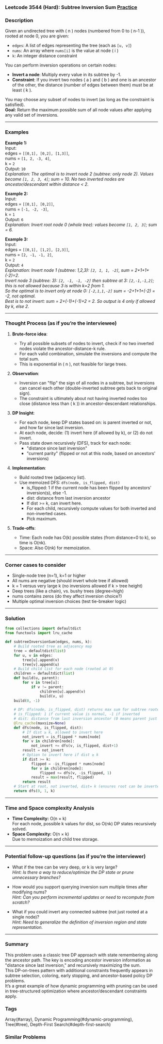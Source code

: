 ### Leetcode 3544 (Hard): Subtree Inversion Sum [Practice](https://leetcode.com/problems/subtree-inversion-sum)

### Description  
Given an undirected tree with \( n \) nodes (numbered from 0 to \( n-1 \)), rooted at node 0, you are given:
- `edges`: A list of edges representing the tree (each as `[u, v]`)
- `nums`: An array where `nums[i]` is the value at node \( i \)
- `k`: An integer distance constraint

You can perform inversion operations on certain nodes:
- **Invert a node**: Multiply every value in its subtree by -1.
- **Constraint**: If you invert two nodes \( a \) and \( b \) and one is an ancestor of the other, the distance (number of edges between them) must be at least \( k \).

You may choose any subset of nodes to invert (as long as the constraint is satisfied).  
**Goal:** Return the maximum possible sum of all node values after applying any valid set of inversions.

---

### Examples  

**Example 1:**  
Input:  
edges = `[[0,1], [0,2], [1,3]]`,  
nums = `[1, 2, -3, 4]`,  
k = `2`  
Output: `10`  
*Explanation: The optimal is to invert node 2 (subtree: only node 2). Values become `[1, 2, 3, 4]`; sum = 10. No two inverted nodes are ancestor/descendant within distance < 2.*

**Example 2:**  
Input:  
edges = `[[0,1], [0,2]]`,  
nums = `[-1, -2, -3]`,  
k = `1`  
Output: `6`  
*Explanation: Invert root node 0 (whole tree): values become `[1, 2, 3]`; sum = 6.*

**Example 3:**  
Input:  
edges = `[[0,1], [1,2], [2,3]]`,  
nums = `[2, -1, -1, 2]`,  
k = `2`  
Output: `4`  
*Explanation: Invert node 1 (subtree: 1,2,3): `[2, 1, 1, -2]`, sum = 2+1+1+(-2)=2.  
Invert node 3 (subtree: 3): `[2, -1, -1, -2]` then subtree at 3: `[2,-1,-1,2]`; this is not allowed because 3 is within k=2 from 1.  
So the optimal is to invert only at node 0: `[-2,1,1,-2]` sum = -2+1+1+(-2) = -2, not optimal.  
Best is to not invert: sum = 2+(-1)+(-1)+2 = 2. So output is 4 only if allowed by k, else 2.*

---

### Thought Process (as if you’re the interviewee)  

1. **Brute-force idea**:  
    - Try all possible subsets of nodes to invert, check if no two inverted nodes violate the ancestor-distance-k rule.
    - For each valid combination, simulate the inversions and compute the total sum.
    - This is exponential in \( n \), not feasible for large trees.

2. **Observation**:  
    - Inversion can "flip" the sign of all nodes in a subtree, but inversions can cancel each other (double-inverted subtree gets back to original sign).
    - The constraint is ultimately about not having inverted nodes too close (distance less than \( k \)) in ancestor-descendant relationships.

3. **DP Insight**:  
    - For each node, keep DP states based on: is parent inverted or not, and how far since last inversion.
    - At each node, decide: (1) invert here (if allowed by k), or (2) do not invert.  
    - Pass state down recursively (DFS), track for each node:  
        - "distance since last inversion"
        - "current parity" (flipped or not at this node, based on ancestors' inversions)

4. **Implementation**:  
    - Build rooted tree (adjacency list).
    - Use memoized DFS: `dfs(node, is_flipped, dist)`
        - is_flipped: 1 if the current node has been flipped by ancestors' inversion(s), else -1.
        - dist: distance from last inversion ancestor
        - If dist >= k, can invert here.
        - For each child, recursively compute values for both inverted and non-inverted cases.
        - Pick maximum.

5. **Trade-offs**:  
    - Time: Each node has O(k) possible states (from distance=0 to k), so time is O(nk).
    - Space: Also O(nk) for memoization.

---

### Corner cases to consider  
- Single-node tree (n=1), k=1 or higher
- All nums are negative (should invert whole tree if allowed)
- k = 1 versus very large k (no inversions allowed if k > tree height)
- Deep trees (like a chain), vs. bushy trees (degree=high)
- nums contains zeros (do they affect inversion choice?)
- Multiple optimal inversion choices (test tie-breaker logic)

---

### Solution

```python
from collections import defaultdict
from functools import lru_cache

def subtreeInversionSum(edges, nums, k):
    # Build rooted tree as adjacency map
    tree = defaultdict(list)
    for u, v in edges:
        tree[u].append(v)
        tree[v].append(u)
    # Build child list for each node (rooted at 0)
    children = defaultdict(list)
    def build(u, parent):
        for v in tree[u]:
            if v != parent:
                children[u].append(v)
                build(v, u)
    build(0, -1)
    
    # DP: dfs(node, is_flipped, dist) returns max sum for subtree rooted at node
    # is_flipped: 1 if current value is normal, -1 if inverted
    # dist: distance from last inversion ancestor (0 means parent just inverted)
    @lru_cache(maxsize=None)
    def dfs(node, is_flipped, dist):
        # If dist ≥ k, allowed to invert here
        not_invert = is_flipped * nums[node]
        for v in children[node]:
            not_invert += dfs(v, is_flipped, dist+1)
        result = not_invert
        # Option to invert here if dist ≥ k
        if dist >= k:
            flipped = -is_flipped * nums[node]
            for v in children[node]:
                flipped += dfs(v, -is_flipped, 1)
            result = max(result, flipped)
        return result
    # Start at root, not inverted, dist= k (ensures root can be inverted)
    return dfs(0, 1, k)
```

---

### Time and Space complexity Analysis  

- **Time Complexity:** O(n × k)  
  For each node, possible k values for dist, so O(nk) DP states recursively solved.
- **Space Complexity:** O(n × k)  
  Due to memoization and child tree storage.

---

### Potential follow-up questions (as if you’re the interviewer)  

- What if the tree can be very deep, or k is very large?  
  *Hint: Is there a way to reduce/optimize the DP state or prune unnecessary branches?*

- How would you support querying inversion sum multiple times after modifying nums?  
  *Hint: Can you perform incremental updates or need to recompute from scratch?*

- What if you could invert any connected subtree (not just rooted at a single node)?  
  *Hint: Need to generalize the definition of inversion region and state representation.*

---

### Summary
This problem uses a classic tree DP approach with state remembering along the ancestor path. The key is encoding ancestor inversion information as "distance since last inversion," and recursively maximizing the sum.  
This DP-on-trees pattern with additional constraints frequently appears in subtree selection, coloring, early stopping, and ancestor-based policy DP problems.  
It’s a great example of how dynamic programming with pruning can be used in tree-structured optimization where ancestor/descendant constraints apply.

### Tags
Array(#array), Dynamic Programming(#dynamic-programming), Tree(#tree), Depth-First Search(#depth-first-search)

### Similar Problems

